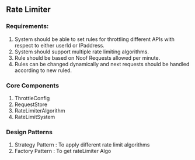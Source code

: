 ## Rate Limiter

### Requirements:
1. System should be able to set rules for throttling different APIs with respect to either userId or IPaddress.
2. System should support multiple rate limiting algorithms.
3. Rule should be based on Noof Requests allowed per minute.
4. Rules can be changed dynamically and next requests should be handled according to new ruled.

### Core Components
1. ThrottleConfig
2. RequestStore
3. RateLimiterAlgorithm
4. RateLimitSystem

### Design Patterns
1. Strategy Pattern : To apply different rate limit algorithms
2. Factory Pattern : To get rateLimiter Algo
